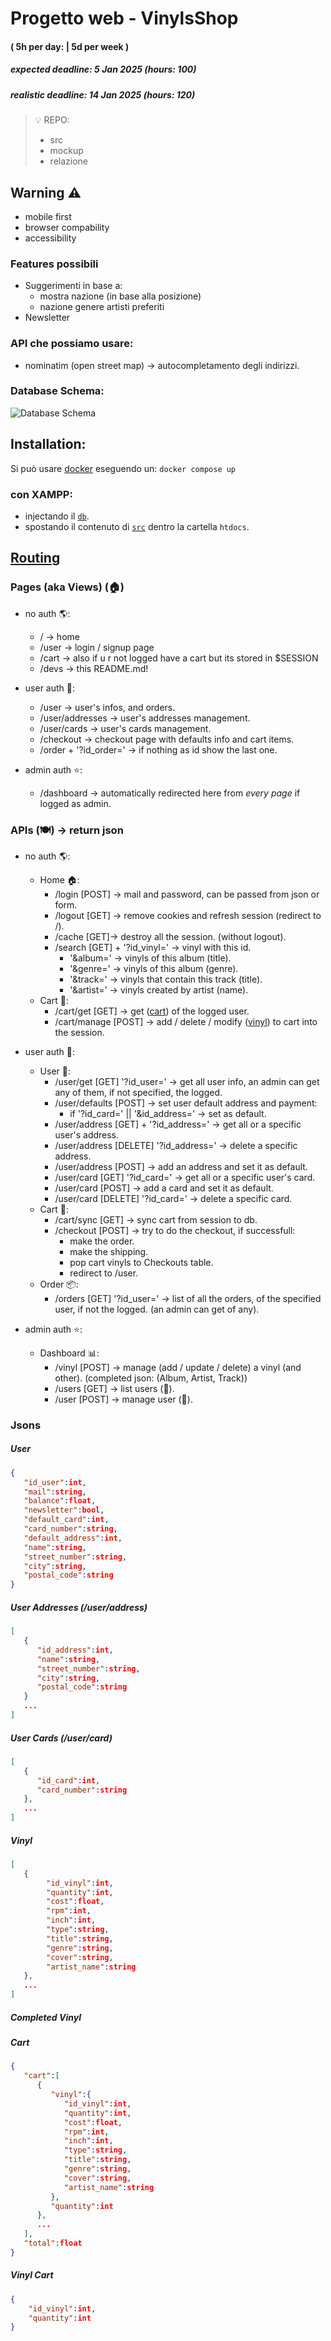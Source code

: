 # Progetto web - VinylsShop
#### ( 5h per day: | 5d per week )
##### expected deadline: 5 Jan 2025 (hours: 100)
##### realistic deadline: 14 Jan 2025 (hours: 120)

> 💡 REPO:
> - src
> - mockup
> - relazione


## Warning ⚠️
- mobile first
- browser compability
- accessibility

### Features possibili
- Suggerimenti in base a:
    - mostra nazione (in base alla posizione)
    - nazione genere artisti preferiti
- Newsletter 

### API che possiamo usare:
- nominatim (open street map) -> autocompletamento degli indirizzi.

### Database Schema:
![Database Schema](/db/RELAZIONALE.png)

## Installation:
Si può usare [docker](https://www.docker.com/) eseguendo un: ``` docker compose up ```
### con XAMPP:
- injectando il [`db`](/db/init.sql).
- spostando il contenuto di [`src`](/src/) dentro la cartella `htdocs`.

## [Routing](/src/utility/Routing.php)
### Pages (aka Views) (🏠)
- no auth 🌎:
    - /     -> home
    - /user -> login / signup page
    - /cart -> also if u r not logged have a cart but its stored in $SESSION
    - /devs -> this README.md!

- user auth 🔐:
    - /user -> user's infos, and orders.
    - /user/addresses -> user's addresses management.
    - /user/cards -> user's cards management. 
    - /checkout -> checkout page with defaults info and cart items.
    - /order + '?id_order=' -> if nothing as id show the last one.


- admin auth ⭐️:
    - /dashboard -> automatically redirected here from *every page* if logged as admin.

### APIs (🍽️) -> return json
- no auth 🌎:
    - Home 🏠:
        - /login [POST] -> mail and password, can be passed from json or form.
        - /logout [GET] -> remove cookies and refresh session (redirect to /).
        - /cache [GET]-> destroy all the session. (without logout).
        - /search [GET] + '?id_vinyl=' -> vinyl with this id.
            -  '&album=' -> vinyls of this album (title).
            -  '&genre=' -> vinyls of this album (genre).
            -  '&track=' -> vinyls that contain this track (title).
            -  '&artist=' -> vinyls created by artist (name).
    - Cart 🛒:
        - /cart/get [GET] -> get ([cart](#Cart)) of the logged user.
        - /cart/manage  [POST]  -> add / delete / modify ([vinyl](#Vinyl-Cart)) to cart into the session.

- user auth 🔐:
    - User 👤:
        - /user/get [GET] '?id_user=' -> get all user info, an admin can get any of them, if not specified, the logged.
        - /user/defaults [POST]   -> set user default address and payment:
            - if '?id_card=' || '&id_address=' -> set as default.
        - /user/address [GET] + '?id_address='  -> get all or a specific user's address.
        - /user/address [DELETE] '?id_address=' -> delete a specific address.
        - /user/address [POST]  -> add an address and set it as default.
        - /user/card    [GET]    '?id_card=' -> get all or a specific user's card.
        - /user/card    [POST]  -> add a card and set it as default.
        - /user/card    [DELETE] '?id_card=' -> delete a specific card.
    - Cart 🛒:
        - /cart/sync    [GET]   -> sync cart from session to db.
        - /checkout     [POST]  -> try to do the checkout, if successfull:
            - make the order.
            - make the shipping.
            - pop cart vinyls to Checkouts table.
            - redirect to /user.
    - Order 📦:
        - /orders       [GET] '?id_user='   -> list of all the orders, of the specified user, if not the logged. (an admin can get of any).

- admin auth ⭐️:
    - Dashboard 📊:
        - /vinyl        [POST]  -> manage (add / update / delete) a vinyl (and other). (completed json: (Album, Artist, Track))
        - /users        [GET] -> list users (🚩).
        - /user         [POST] -> manage user (🚩).
    

### Jsons
##### User 
```json
{
   "id_user":int,
   "mail":string,
   "balance":float,
   "newsletter":bool,
   "default_card":int,
   "card_number":string,
   "default_address":int,
   "name":string,
   "street_number":string,
   "city":string,
   "postal_code":string
}
```

##### User Addresses (/user/address)
```json
[
   {
      "id_address":int,
      "name":string,
      "street_number":string,
      "city":string,
      "postal_code":string
   }
   ...
]
```

##### User Cards (/user/card)
```json
[
   {
      "id_card":int,
      "card_number":string
   },
   ...
]
```


##### Vinyl 
```json
[
   {
        "id_vinyl":int,
        "quantity":int,
        "cost":float,
        "rpm":int,
        "inch":int,
        "type":string,
        "title":string,
        "genre":string,
        "cover":string,
        "artist_name":string
   },
   ...
]
```

##### Completed Vinyl 


##### Cart 
```json
{
   "cart":[
      {
         "vinyl":{
            "id_vinyl":int,
            "quantity":int,
            "cost":float,
            "rpm":int,
            "inch":int,
            "type":string,
            "title":string,
            "genre":string,
            "cover":string,
            "artist_name":string
         },
         "quantity":int
      },
      ...
   ],
   "total":float
}
```

##### Vinyl Cart
```json
{
    "id_vinyl":int,
    "quantity":int
}
```